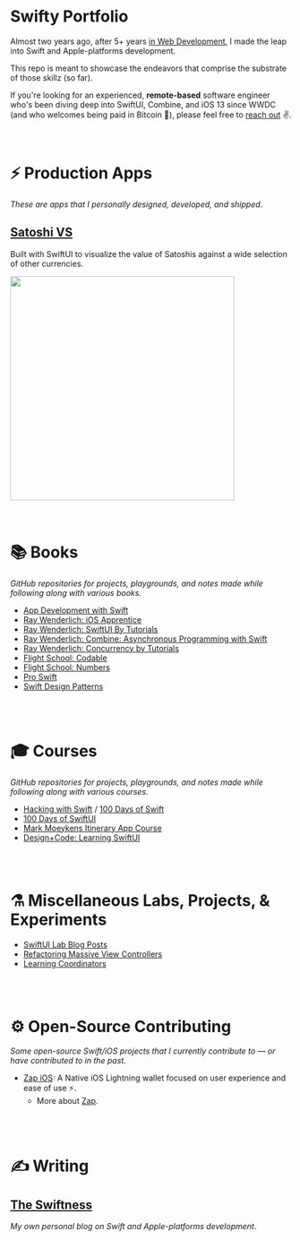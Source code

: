 # Swifty Portfolio

Almost two years ago, after 5+ years [in Web Development](https://github.com/BrianSipple), I made the leap into Swift and Apple-platforms development.

This repo is meant to showcase the endeavors that comprise the substrate of those skillz (so far).

If you're looking for an experienced, **remote-based** software engineer who's been diving deep into SwiftUI, Combine, and iOS 13 since WWDC (and who welcomes being paid in Bitcoin 🙂), please feel free to [reach out](mailto:CypherPoet@gmail.com) ✌️.


</br>



# ⚡️ Production Apps

_These are apps that I personally designed, developed, and shipped_.

## [Satoshi VS](https://cypherpoet.github.io/SatoshiVS-iOS/)

Built with SwiftUI to visualize the value of Satoshis against a wide selection of other currencies.

<div>
  <img src="./assets/recordings/satoshi-vs-preview.gif" width="400px">
</div>



</br>
</br>




# 📚 Books

_GitHub repositories for projects, playgrounds, and notes made while following along with various books._


- [App Development with Swift](https://github.com/CypherPoet/book--app-development-with-swift)
- [Ray Wenderlich: iOS Apprentice](https://github.com/CypherPoet/book--iOS-apprentice)
- [Ray Wenderlich: SwiftUI By Tutorials](https://github.com/CypherPoet/book--swiftui-by-tutorials)
- [Ray Wenderlich: Combine: Asynchronous Programming with Swift](https://github.com/CypherPoet/book--combine-asynchronous-programming-with-swift)
- [Ray Wenderlich: Concurrency by Tutorials](https://github.com/CypherPoet/book--concurrency-by-tutorials)
- [Flight School: Codable](https://github.com/CypherPoet/book--flight-school-codable)
- [Flight School: Numbers](https://github.com/CypherPoet/book--flight-school-numbers)
- [Pro Swift](https://github.com/CypherPoet/book--pro-swift)
- [Swift Design Patterns](https://www.hackingwithswift.com/store/swift-design-patterns)



<!--
## Advanced iOS: Volume 1 (Customized by integrating with SwiftUI ⚡️)
## [Ray Wenderlich: Core Data by Tutorials](https://store.raywenderlich.com/products/core-data-by-tutorials)
## [Ray Wenderlich: Advanced Apple Debugging & Reverse Engineering](repo-link)
-->


</br>
</br>




# 🎓 Courses

_GitHub repositories for projects, playgrounds, and notes made while following along with various courses._


- [Hacking with Swift](https://github.com/CypherPoet/book--hacking-with-swift) / [100 Days of Swift](https://github.com/CypherPoet/100-days-of-swift)
- [100 Days of SwiftUI](https://github.com/CypherPoet/100-days-of-swiftui)
- [Mark Moeykens Itinerary App Course](https://github.com/CypherPoet/course--itinerary-app)
- [Design+Code: Learning SwiftUI](https://github.com/CypherPoet/course--design-code-learn-swiftui)



</br>
</br>




# ⚗️ Miscellaneous Labs, Projects, & Experiments

- [SwiftUI Lab Blog Posts](https://github.com/CypherPoet/blog--swiftui-lab)
- [Refactoring Massive View Controllers](https://github.com/CypherPoet/refactoring-massive-view-controllers)
- [Learning Coordinators](https://github.com/CypherPoet/LearningCoordinators)

</br>
</br>



# ⚙️ Open-Source Contributing

_Some open-source Swift/iOS projects that I currently contribute to &mdash; or have contributed to in the past._

- [Zap iOS](https://github.com/LN-Zap/zap-iOS): A Native iOS Lightning wallet focused on user experience and ease of use ⚡️.
  + More about [Zap](http://zap.jackmallers.com/).




</br>
</br>



# ✍️ Writing

## [The Swiftness](https://theswiftness.com)

_My own personal blog on Swift and Apple-platforms development_.
